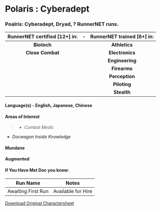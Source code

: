 # Polaris : Cyberadept

### Poalris: Cyberadept, Dryad, ? RunnerNET runs.

> 

| RunnerNET certified [12+] in:|-| RunnerNET trained [6+] in:|
| :-: |:-: |:-:|
| **Biotech**||**Athletics** |
| **Close Combat**|| **Electronics** |
| || **Engineering**|
| || **Firearms**| 
| || **Perception**|  
| || **Piloting**| 
| || **Stealth**|  


#### Language(s) - English, Japanese, Chinese
#### Areas of Interest
> - *Combat Medic*
- *Docwagon Inside Knowledge*

#### Mundane
#### Augmented
#### If You Have Met Doc you know:
> 

| Run Name| Notes|
| ----------- | ----------- |
| Awaiting First Run | Available for Hire |

[Download Original Charactersheet](./assets/Polaris.pdf)